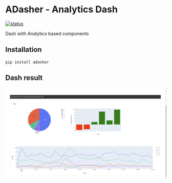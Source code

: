 # ADasher - Analytics Dash

[![status](https://api.travis-ci.com/bhanuchander210/adasher.png)](https://travis-ci.com/github/Bhanuchander210/adasher)

Dash with Analytics based components

## Installation

```
pip install adasher
```

## Dash result

![auto_analytics](https://raw.githubusercontent.com/Bhanuchander210/adasher/main/data/auto_analytics.png)